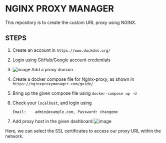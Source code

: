# NGINX PROXY MANAGER

This repository is to create the custom URL proxy using NGINX.

## STEPS
1. Create an account in `https://www.duckdns.org/`
2. Login using GitHub/Google account credentials
3. ![image](https://github.com/user-attachments/assets/60966e2b-b669-4559-af4c-087739826c9f) Add a proxy domain
4. Create a docker compose file for Nginx-proxy, as shown in `https://nginxproxymanager.com/guide/`
5. Bring up the given compose file using `docker-compose up -d`
6. Check your `localhost`, and login using

     ```Email:    admin@example.com, Password: changeme```
7. Add proxy host in the given dashboard ![image](https://github.com/user-attachments/assets/75568cec-e548-4f63-b3ad-b68f6dedec03)

Here, we can select the SSL certificates to access our proxy URL within the network.


